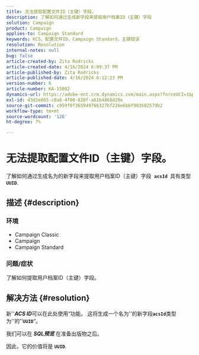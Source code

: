 ```yaml
---
title: 无法提取配置文件ID（主键）字段。
description: 了解如何通过生成新字段来提取用户档案ID（主键）字段
solution: Campaign
product: Campaign
applies-to: Campaign Standard
keywords: KCS，配置文件ID，Campaign Standard，主键错误
resolution: Resolution
internal-notes: null
bug: false
article-created-by: Zita Rodricks
article-created-date: 4/16/2024 6:09:37 PM
article-published-by: Zita Rodricks
article-published-date: 4/16/2024 6:12:23 PM
version-number: 6
article-number: KA-15082
dynamics-url: https://adobe-ent.crm.dynamics.com/main.aspx?forceUCI=1&pagetype=entityrecord&etn=knowledgearticle&id=5a585b78-1cfc-ee11-a1ff-6045bd0065b6
exl-id: d3d2e865-c8a6-4f00-820f-a61b4868d20e
source-git-commit: c959f0f365949766327bf226e6b6f983502579b2
workflow-type: tm+mt
source-wordcount: '126'
ht-degree: 7%

---
```


# 无法提取配置文件ID（主键）字段。


了解如何通过生成名为的新字段来提取用户档案ID（主键）字段  <b>`acsId `</b>具有类型 <b>`UUID`</b>.

## 描述 {#description}


### <b>环境</b>



- Campaign Classic
- Campaign
- Campaign Standard




### <b>问题/症状</b>

了解如何提取用户档案ID（主键）字段。


## 解决方法 {#resolution}


新&#39;&#39;<b>*ACS ID</b>*&#x200B;可以在此处使用“功能。 这将生成一个名为&#39;&#39;的新字段<b>`acsId`</b>类型为&#39;&#39;的&#39;&#39;<b>`UUID`</b>“。

我们可以在 <b>*SQL预览</b>* 在准备出版物之后。

因此，它的价值将是 <b>`UUID`</b>.
